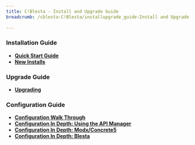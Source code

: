 ```yaml
---
title: C!Blesta - Install and Upgrade Guide
breadcrumb: /cblesta:C!Blesta/installupgrade_guide:Install and Upgrade Guide
 
---
```


### Installation Guide

* **[Quick Start Guide](cblesta/quickstart.md)**
* **[New Installs](cblesta/installupgrade_guide/newinstalls.md)**


### Upgrade Guide
* **[Upgrading](cblesta/installupgrade_guide/minor.md)**

### Configuration Guide
* **[Configuration Walk Through](cblesta/installupgrade_guide/configwalkthru.md)**
* **[Configuration In Depth:  Using the API Manager](cblesta/installupgrade_guide/apimanager.md)**
* **[Configuration In Depth:  Modx/Concrete5](cblesta/installupgrade_guide/configmodxorconcrete5.md)**
* **[Configuration In Depth:  Blesta](cblesta/installupgrade_guide/configblesta.md)**